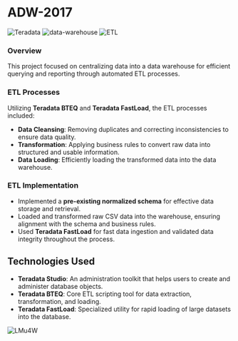 # ADW-2017

![Teradata](https://img.shields.io/badge/Teradata-F37440?style=for-the-badge&logo=teradata&logoColor=white)
![data-warehouse](https://img.shields.io/badge/Data_Warehouse-%23E57373?style=for-the-badge&logo=cloud&logoColor=white)
![ETL](https://img.shields.io/badge/ETL-%2381C784?style=for-the-badge&logo=cloud&logoColor=white)

### **Overview**  
This project focused on centralizing data into a data warehouse for efficient querying and reporting through automated ETL processes.

### **ETL Processes**  
Utilizing **Teradata BTEQ** and **Teradata FastLoad**, the ETL processes included:  
- **Data Cleansing**: Removing duplicates and correcting inconsistencies to ensure data quality.  
- **Transformation**: Applying business rules to convert raw data into structured and usable information.  
- **Data Loading**: Efficiently loading the transformed data into the data warehouse.

### **ETL Implementation**  
- Implemented a **pre-existing normalized schema** for effective data storage and retrieval.  
- Loaded and transformed raw CSV data into the warehouse, ensuring alignment with the schema and business rules.  
- Used **Teradata FastLoad** for fast data ingestion and validated data integrity throughout the process.

## Technologies Used  
- **Teradata Studio**: An administration toolkit that helps users to create and administer database objects.
- **Teradata BTEQ**: Core ETL scripting tool for data extraction, transformation, and loading.  
- **Teradata FastLoad**: Specialized utility for rapid loading of large datasets into the database.  


![LMu4W](https://github.com/Redgerd/ADW-2017/assets/117646793/226ebe9c-a632-4875-8c95-161813f148f7)

